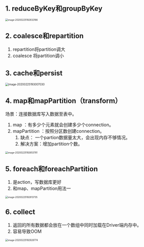
## 1. reduceByKey和groupByKey

<img src="/Users/song/Library/Application Support/typora-user-images/image-20200225192832166.png" alt="image-20200225192832166" style="zoom:50%;" />



##  2. coalesce和repartition

1. repartition将partition调大
2. coalesce 将partition调小



##  3. cache和persist

<img src="/Users/song/Library/Application Support/typora-user-images/image-20200225193007030.png" alt="image-20200225193007030" style="zoom: 60%;" />

## 4. map和mapPartition（transform）

场景：连接数据库写入数据至表中。

1. map ：有多少个元素就会创建多少个connection。
2. mapPartition ：按照分区数创建connection。
   1. 缺点： 一个partion数据量太大，会出现内存不够情况。
   2. 解决方案：增加partition个数。

<img src="/Users/song/Library/Application Support/typora-user-images/image-20200225192653781.png" alt="image-20200225192653781" style="zoom:50%;" />


## 5. foreach和foreachPartition

1. 是action，写数据库更好
2. 和map、mapPartition用法一

<img src="/Users/song/Library/Application Support/typora-user-images/image-20200225192813735.png" alt="image-20200225192813735" style="zoom:50%;" />

## 6. collect
1. 返回的所有数据都会放在一个数组中同时加载在Driver端内存中。
2. 容易导致OOM

<img src="/Users/song/Library/Application Support/typora-user-images/image-20200225192928774.png" alt="image-20200225192928774" style="zoom:50%;" />


